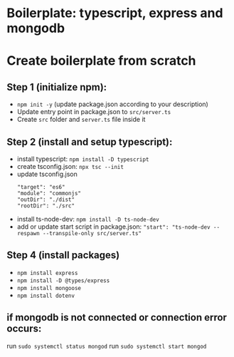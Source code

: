 # Boilerplate: typescript, express and mongodb

# Create boilerplate from scratch
## Step 1 (initialize npm): 
- `npm init -y` (update package.json according to your description)
- Update entry point in package.json to `src/server.ts`
- Create `src` folder and `server.ts` file inside it

## Step 2 (install and setup typescript):
- install typescript: `npm install -D typescript`
- create tsconfig.json: `npx tsc --init`
- update tsconfig.json
    ```
    "target": "es6"
    "module": "commonjs"
    "outDir": "./dist"
    "rootDir": "./src"
    ```
- install ts-node-dev: `npm install -D ts-node-dev`
- add or update start script in package.json: `"start": "ts-node-dev --respawn --transpile-only src/server.ts"`

## Step 4 (install packages)
- `npm install express`
- `npm install -D @types/express`
- `npm install mongoose`
- `npm install dotenv`


## if mongodb is not connected or connection error occurs:
run `sudo systemctl status mongod`
run `sudo systemctl start mongod`
